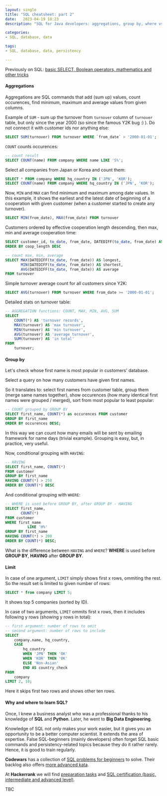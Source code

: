 ```yaml
---
layout: single
title: "SQL cheatsheet: part 2"
date:   2023-04-19 18:23
description: "SQL for Java developers: aggregations, group by, where vs having. "

categories:
- SQL, database, data

tags:
- SQL, database, data, persistency

---
```


Previously on SQL: [basic SELECT, Boolean operators, mathematics and other tricks](/sql-cheatsheet)

#### Aggregations

Aggregations are SQL commands that add (sum up) values, count occurences, find minimum, maximum and average values from given columns.

Example of ``SUM`` - sum up the turnover from ``turnover`` column of ``turnover`` table, but only since the year 2000 (so since the famous Y2K bug :) ). Do not connect it with
customer ids nor anything else:

```sql
SELECT SUM(turnover) FROM turnover WHERE `from_date` > '2000-01-01';
```

``COUNT`` counts occurences:

```sql
-- count result
SELECT COUNT(name) FROM company WHERE name LIKE 'S%';
```

Select all companies from Japan or Korea and count them:

```sql
SELECT * FROM company WHERE hq_country IN ('JPN', 'KOR');
SELECT COUNT(name) FROM company WHERE hq_country IN ('JPN', 'KOR');
```

Now, ``MIN`` and ``MAX`` can find minimum and maximum among date values.
In this example, it shows the earliest and the latest date of beginning of a cooperation with given customer (when a customer started to create any turnover).

```sql
SELECT MIN(from_date), MAX(from_date) FROM turnover
```

Customers ordered by effective cooperation length descending, then max, min and average cooperation time:

```sql
SELECT customer_id, to_date, from_date, DATEDIFF(to_date, from_date) AS coop_length FROM turnover
ORDER BY coop_length DESC
```

```sql
-- count max, min, average
SELECT MAX(DATEDIFF(to_date, from_date)) AS longest,
       MIN(DATEDIFF(to_date, from_date)) AS shortest,
       AVG(DATEDIFF(to_date, from_date)) AS average
FROM turnover
```

Simple turnover average count for all customers since Y2K:

```sql
SELECT AVG(turnover) FROM turnover WHERE from_date >= '2000-01-01';
```

Detailed stats on turnover table:

```sql
-- AGGREGATION functions: COUNT, MAX, MIN, AVG, SUM
SELECT
    COUNT(*) AS 'turnover records',
    MAX(turnover) AS 'max turnover',
    MIN(turnover) AS 'min turnover',
    AVG(turnover) AS 'average turnover',
    SUM(turnover) AS 'in total'
FROM
    turnover;
```

#### Group by

Let's check whose first name is most popular in customers' database.

Select a query on how many customers have given first names.

So it translates to: select first names from customer table, group them (merge same names together), show occurences (how many identical first names were grouped / merged),
sort from most popular to least popular:

```sql
-- COUNT grouped by GROUP BY
SELECT first_name, COUNT(*) as occurences FROM customer
GROUP BY first_name
ORDER BY occurences DESC;
```

In this way we can count how many emails will be sent by emailing framework for name days (trivial example).
Grouping is easy, but, in practice, very useful.

Now, conditional grouping with ``HAVING``:

```sql
-- HAVING
SELECT first_name, COUNT(*)
FROM customer
GROUP BY first_name
HAVING COUNT(*) > 250
ORDER BY COUNT(*) DESC
```
And conditional grouping with ``WHERE``:

```sql
-- WHERE is used before GROUP BY, after GROUP BY - HAVING
SELECT first_name,
       COUNT(*)
FROM customer
WHERE first_name
          LIKE 'H%'
GROUP BY first_name
HAVING COUNT(*) > 200
ORDER BY COUNT(*) DESC;
```

What is the difference between ``HAVING`` and ``WHERE``? **WHERE** is used before **GROUP BY**, **HAVING** after **GROUP BY**.

#### Limit

In case of one argument, ``LIMIT`` simply shows first x rows, ommiting the rest. So the result set is limited to given number of rows:

```sql
SELECT * from company LIMIT 5;
```
It shows top 5 companies (sorted by ID).

In case of two arguments, ``LIMIT`` ommits first x rows, then it includes following y rows (showing y rows in total):

```sql
-- first argument: number of rows to omit
-- second argument: number of rows to include
SELECT
    company.name, hq_country,
    CASE
        hq_country
        WHEN 'JPN' THEN 'OK'
        WHEN 'KOR' THEN 'OK'
        ELSE 'Non-Asian'
        END AS country_check
FROM
    company
LIMIT 2, 10;
```
Here it skips first two rows and shows other ten rows.

#### Why and where to learn SQL?

Once, I knew a business analyst who was a professional thanks to his knowledge of **SQL** and **Python**. Later, he went to **Big Data Engineering**.

Knowledge of SQL not only makes your work easier, but it gives you an opportunity to be a better computer scientist. It extends the area of expertise.
False SQL-beginners (mainly developers) often forget SQL basic commands and persistency-related topics because they do it rather rarely. Hence, it is good to train regularly.

**Codewars** has a collection of [SQL problems for beginners](https://www.codewars.com/collections/sql-for-beginners) to solve. Their backlog also offers
[more advanced kata](https://www.codewars.com/kata/search/sql?q=&beta=false&order_by=rank_id%20desc). 

At **Hackerrank** we will find [preparation tasks](https://www.hackerrank.com/domains/sql) and [SQL certification (basic, intermediate and advanced level)](https://www.hackerrank.com/skills-verification/sql_advanced).

TBC